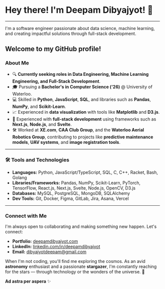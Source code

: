 # Hey there! I'm Deepam Dibyajyot! 🚀
---
I'm a software engineer passionate about data science, machine learning, and creating impactful solutions through full-stack development.

Welcome to my GitHub profile! 
---

### About Me

- 🔍 **Currently seeking roles in Data Engineering, Machine Learning Engineering, and Full-Stack Development**.
- 🎓 Pursuing a **Bachelor's in Computer Science ('26)** @ University of Waterloo.
- 💻 Skilled in **Python**, **JavaScript**, **SQL**, and libraries such as **Pandas**, **NumPy**, and **Scikit-Learn**.
- 📈 Experienced in **data visualization** with tools like **Matplotlib** and **D3.js**.
- 🔧 Experienced with **full-stack development** using frameworks such as **Next.js**, **Node.js**, and **Svelte**.
- 🛠 Worked at **XE.com**, **CAA Club Group**, and the **Waterloo Aerial Robotics Group**, contributing to projects like **predictive maintenance models**, **UAV systems**, and **image registration tools**.

---
### 🛠️ Tools and Technologies

- **Languages:** Python, JavaScript/TypeScript, SQL, C, C++, Racket, Bash, Golang
- **Libraries/Frameworks:** Pandas, NumPy, Scikit-Learn, PyTorch, TensorFlow, React.js, Next.js, Svelte, Node.js, OpenCV, D3.js
- **Databases:** MySQL, PostgreSQL, MongoDB, SQLAlchemy
- **Dev Tools:** Git, Docker, Figma, GitLab, Jira, Asana, Vercel

---

### Connect with Me

I'm always open to collaborating and making something new happen. Let's connect:

- **Portfolio:** [deepamdibyajyot.com](https://deepamdibyajyot.com)
- **LinkedIn:** [linkedin.com/in/deepamdibyajyot](https://www.linkedin.com/in/deepamdibyajyot/)
- **Email:** dibyajyotdeepam@gmail.com

When I'm not coding, you'll find me exploring the cosmos. As an avid **astronomy** enthusiast and a passionate **stargazer**, I'm constantly reaching for the stars — through technology or the wonders of the universe. 🌌

**Ad astra per aspera** ✨  
